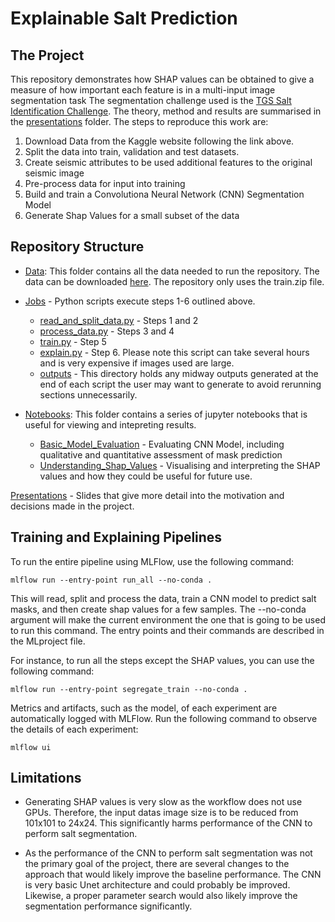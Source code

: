 # Explainable Salt Prediction

## The Project
This repository demonstrates how SHAP values can be obtained to give a measure of how important each feature is in a multi-input image segmentation task
The segmentation challenge used is the [TGS Salt Identification Challenge](https://www.kaggle.com/c/tgs-salt-identification-challenge). 
The theory, method and results are summarised in the [presentations](Presentations) folder.
The steps to reproduce this work are: 

1. Download Data from the Kaggle website following the link above.
2. Split the data into train, validation and test datasets. 
3. Create seismic attributes to be used additional features to the original seismic image
4. Pre-process data for input into training 
5. Build and train a Convolutiona Neural Network (CNN) Segmentation Model
6. Generate Shap Values for a small subset of the data


## Repository Structure

- [Data](Data): This folder contains all the data needed to run the repository. The data can be downloaded
[here](https://www.kaggle.com/competitions/tgs-salt-identification-challenge/data). The repository only uses the train.zip file. 

- [Jobs](Jobs) - Python scripts execute steps 1-6 outlined above. 
  - [read_and_split_data.py](Jobs/read_and_split_data.py) - Steps 1 and 2
  - [process_data.py](Jobs/process_data.py) - Steps 3 and 4
  - [train.py](Jobs/train.py) - Step 5
  - [explain.py](Jobs/explain.py) - Step 6. Please note this script can take several hours and is very expensive if images used are large.
  - [outputs](Jobs/outputs) - This directory holds any midway outputs generated at the end of each script the user may want
  to generate to avoid rerunning sections unnecessarily. 

- [Notebooks](Notebooks): This folder contains a series of jupyter notebooks that is useful for viewing and intepreting results. 
  - [Basic_Model_Evaluation](Notebooks/Basic_Model_Evaluation.ipynb) - Evaluating CNN Model, including qualitative and quantitative assessment of mask prediction
  - [Understanding_Shap_Values](Notebooks/Understanding_Shap_Values.ipynb) - Visualising and interpreting the SHAP values and how they could be useful for future use. 
  
[Presentations](Presentations) - Slides that give more detail into the motivation and decisions made in the project. 
  

## Training and Explaining Pipelines
To run the entire pipeline using MLFlow, use the following command:

`mlflow run --entry-point run_all --no-conda .`

This will read, split and process the data, train a CNN model to predict salt masks, and then create shap values
for a few samples. The --no-conda argument will make the current environment the one that is going to be used to run this command.
The entry points and their commands are described in the MLproject file.

For instance, to run all the steps except the SHAP values, you can use the following command:

`mlflow run --entry-point segregate_train --no-conda .`

Metrics and artifacts, such as the model, of each experiment are automatically logged with MLFlow.
Run the following command to observe the details of each experiment:

`mlflow ui`

## Limitations

- Generating SHAP values is very slow as the workflow does not use GPUs. Therefore, the input datas image size is 
to be reduced from 101x101 to 24x24. This significantly harms performance of the CNN to perform salt segmentation.


- As the performance of the CNN to perform salt segmentation was not the primary goal of the project, there are several
changes to the approach that would likely improve the baseline performance. 
The CNN is very basic Unet architecture and could probably be improved.
Likewise, a proper parameter search would also likely improve the segmentation performance significantly. 
